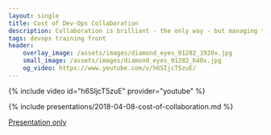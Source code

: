 ```yaml
---
layout: single
title: Cost of Dev-Ops Collaboration
description: Collaboration is brilliant - the only way - but managing the volatility, uncertainty, confusion and ambiguity associated with it is expensive.
tags: devops training front
header:
    overlay_image: /assets/images/diamond_eyes_01282_1920x.jpg
    small_image: /assets/images/diamond_eyes_01282_640x.jpg
    og_video: https://www.youtube.com/v/h6SIjcT5zuE/
---
```


{% include video id="h6SIjcT5zuE" provider="youtube" %}

{% include presentations/2018-04-08-cost-of-collaboration.md %}

[Presentation only](reveal/)
